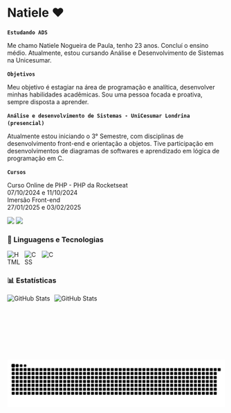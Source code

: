# Natiele ❤

**`Estudando ADS`**

Me chamo Natiele Nogueira de Paula, tenho 23 anos. Concluí o ensino médio. Atualmente, estou cursando Análise e Desenvolvimento de Sistemas na Unicesumar.

**`Objetivos`**

Meu objetivo é estagiar na área de programação e analítica, desenvolver minhas habilidades acadêmicas. Sou uma pessoa focada e proativa, sempre disposta a aprender.

**`Análise e desenvolvimento de Sistemas - UniCesumar Londrina (presencial)`**

Atualmente estou iniciando o 3° Semestre, com disciplinas de desenvolvimento front-end e orientação a objetos.
Tive participação em desenvolvimentos de diagramas de softwares e aprendizado em lógica de programação em C. 

**`Cursos`**

Curso Online de PHP - PHP da Rocketseat <br>
07/10/2024 e 11/10/2024
<br>
Imersão Front-end <br>
27/01/2025 e 03/02/2025

<div>
<a href = "mailto:natiele887@gmail.com"><img src="https://img.shields.io/badge/-Gmail-%23333?style=for-the-badge&logo=gmail&logoColor=white" target="_blank"></a>
<a href="https://www.linkedin.com/in/natiele-nogueira-de-paula/" target="_blank"><img src="https://img.shields.io/badge/-LinkedIn-%230077B5?style=for-the-badge&logo=linkedin&logoColor=white" target="_blank"></a>
</div>

### 🤖 Linguagens e Tecnologias

<img 
    align="left" 
    alt="HTML"
    title="HTML" 
    width="30px" 
    style="padding-right: 10px;" 
    src="https://cdn.jsdelivr.net/gh/devicons/devicon@latest/icons/html5/html5-original.svg" 
/>
<img 
    align="left" 
    alt="CSS" 
    title="CSS"
    width="30px" 
    style="padding-right: 10px;" 
    src="https://cdn.jsdelivr.net/gh/devicons/devicon@latest/icons/css3/css3-original.svg" 
/>
<img
    align="left" 
    alt="C" 
    title="C"
    width="30px" 
    style="padding-right: 10px;"
    src="https://cdn.jsdelivr.net/gh/devicons/devicon@latest/icons/c/c-original.svg"
/>

<br/>
<br/>

### 📊 Estatísticas

<p>
<img 
align="left" 
alt="GitHub Stats" 
height="150" 
style="padding-right: 10px;" 
src="https://github-readme-stats.vercel.app/api?username=natieledpaula&show_icons=true&theme=dracula&include_all_commits=true&locale=pt-br"/>
<img  align="left" 
alt="GitHub Stats" 
height="150" 
style="padding-right: 10px;" 
src="https://github-readme-stats.vercel.app/api/top-langs/?username=natieledpaula&layout=compact&langs_count=16&theme=dracula"/>

###

<img src="https://raw.githubusercontent.com/natieledpaula/natieledpaula/output/snake.svg" alt="Snake animation" />

###
